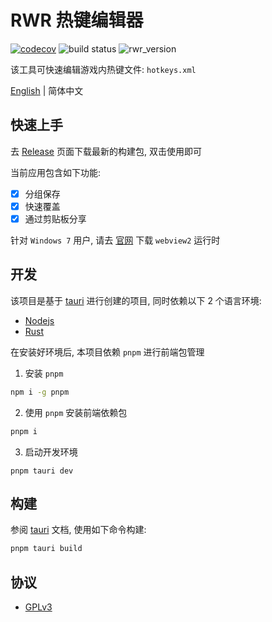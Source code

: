 # RWR 热键编辑器

[![codecov](https://codecov.io/gh/Kreedzt/rwr-hotkey-editor/branch/master/graph/badge.svg?token=MWGXZH7GO9)](https://codecov.io/gh/Kreedzt/rwr-hotkey-editor)
![build status](https://github.com/Kreedzt/rwr-hotkey-editor/actions/workflows/ci.yml/badge.svg?branch=master)
![rwr_version](https://badgen.net/badge/RWR/1.96/orange)

该工具可快速编辑游戏内热键文件: `hotkeys.xml`

[English](README.md) | 简体中文

## 快速上手

去 [Release](https://github.com/Kreedzt/rwr-hotkey-editor/releases) 页面下载最新的构建包, 双击使用即可

当前应用包含如下功能:

-   [x] 分组保存
-   [x] 快速覆盖
-   [x] 通过剪贴板分享 

针对 `Windows 7` 用户, 请去 [官网](https://developer.microsoft.com/en-us/microsoft-edge/webview2/#download-section) 下载 `webview2` 运行时

## 开发

该项目是基于 [tauri](https://tauri.app/) 进行创建的项目, 同时依赖以下 2 个语言环境:

-   [Nodejs](https://nodejs.org/en/)
-   [Rust](https://www.rust-lang.org/)

在安装好环境后, 本项目依赖 `pnpm` 进行前端包管理

1. 安装 `pnpm`

```bash
npm i -g pnpm
```

2. 使用 `pnpm` 安装前端依赖包

```bash
pnpm i
```

3. 启动开发环境

```
pnpm tauri dev
```

## 构建

参阅 [tauri](https://tauri.app/zh/v1/guides/building/) 文档, 使用如下命令构建:

```bash
pnpm tauri build
```

## 协议

-   [GPLv3](https://opensource.org/licenses/GPL-3.0)


